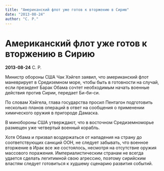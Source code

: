 ```yaml
---
title: "Американский флот уже готов к вторжению в Сирию"
date: "2013-08-24"
author: "С. Р."
---
```


# Американский флот уже готов к вторжению в Сирию

**2013-08-24** С. Р.

Министр обороны США Чак Хэйгел заявил, что американский флот маневрирует в Средиземном море, чтобы быть в готовности на случай, если президент Барак Обама сочтет необходимым начать военные действия против Сирии, передает Би-би-си.

По словам Хэйгела, глава государства просил Пентагон подготовить несколько планов операций в ответ на сообщения о применении химического оружия в пригороде Дамаска.

В минобороны США утверждают, что в восточном Средиземноморье размещен уже четвертый военный корабль.

Хотя Обама и призвал воздержаться от нападения на страну до соответствующих санкций ООН, не следует забывать, что военное вторжение в Ирак все же состоялось, несмотря на отсутствие оружия массового поражения. Империалистическим странам не всегда удается сделать легитимной свою агрессию, поэтому сирийским властям следует готовиться к худшему сценарию развития событий.